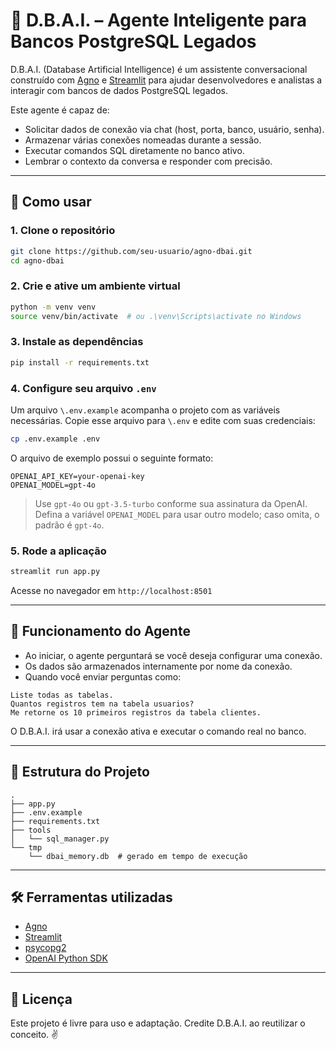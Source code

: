 # 🧠 D.B.A.I. – Agente Inteligente para Bancos PostgreSQL Legados

D.B.A.I. (Database Artificial Intelligence) é um assistente conversacional construído com [Agno](https://github.com/arthurdejong/agno) e [Streamlit](https://streamlit.io/) para ajudar desenvolvedores e analistas a interagir com bancos de dados PostgreSQL legados.

Este agente é capaz de:

- Solicitar dados de conexão via chat (host, porta, banco, usuário, senha).
- Armazenar várias conexões nomeadas durante a sessão.
- Executar comandos SQL diretamente no banco ativo.
- Lembrar o contexto da conversa e responder com precisão.

---

## 🚀 Como usar

### 1. Clone o repositório
```bash
git clone https://github.com/seu-usuario/agno-dbai.git
cd agno-dbai
```

### 2. Crie e ative um ambiente virtual
```bash
python -m venv venv
source venv/bin/activate  # ou .\venv\Scripts\activate no Windows
```

### 3. Instale as dependências
```bash
pip install -r requirements.txt
```

### 4. Configure seu arquivo `.env`
Um arquivo `\.env.example` acompanha o projeto com as variáveis necessárias. Copie
esse arquivo para `\.env` e edite com suas credenciais:

```bash
cp .env.example .env
```

O arquivo de exemplo possui o seguinte formato:

```env
OPENAI_API_KEY=your-openai-key
OPENAI_MODEL=gpt-4o
```

> Use `gpt-4o` ou `gpt-3.5-turbo` conforme sua assinatura da OpenAI.
Defina a variável `OPENAI_MODEL` para usar outro modelo; caso omita, o padrão é `gpt-4o`.

### 5. Rode a aplicação
```bash
streamlit run app.py
```

Acesse no navegador em `http://localhost:8501`

---

## 🧠 Funcionamento do Agente

- Ao iniciar, o agente perguntará se você deseja configurar uma conexão.
- Os dados são armazenados internamente por nome da conexão.
- Quando você enviar perguntas como:

```
Liste todas as tabelas.
Quantos registros tem na tabela usuarios?
Me retorne os 10 primeiros registros da tabela clientes.
```

O D.B.A.I. irá usar a conexão ativa e executar o comando real no banco.

---

## 📁 Estrutura do Projeto

```
.
├── app.py
├── .env.example
├── requirements.txt
├── tools
│   └── sql_manager.py
└── tmp
    └── dbai_memory.db  # gerado em tempo de execução
```

---

## 🛠 Ferramentas utilizadas
- [Agno](https://github.com/arthurdejong/agno)
- [Streamlit](https://streamlit.io/)
- [psycopg2](https://pypi.org/project/psycopg2/)
- [OpenAI Python SDK](https://pypi.org/project/openai/)

---

## 📝 Licença
Este projeto é livre para uso e adaptação. Credite D.B.A.I. ao reutilizar o conceito. ✌️
